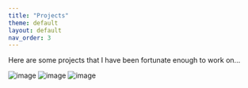 ```yaml
---
title: "Projects"
theme: default
layout: default
nav_order: 3
---
```


Here are some projects that I have been fortunate enough to work on...

![image](https://user-images.githubusercontent.com/76073032/102818657-b8886000-4397-11eb-9e1e-d56821636766.png)
![image](https://user-images.githubusercontent.com/76073032/102836503-2d22c500-43bf-11eb-8392-e0c9189c2e97.png)
![image](https://user-images.githubusercontent.com/76073032/102836592-5ba0a000-43bf-11eb-80fd-3dcb4a0cbb89.png)
